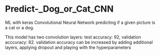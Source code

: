 # Predict-_Dog_or_Cat_CNN
ML with keras
Convolutional Neural Network
predicting if a given picture is a cat or a dog.


This model has two convolution layers: test accuracy: 92, validation acccuracy: 82. validation accuracy can be increased by adding additional layers, applying dropout and playing with the hyperparameters
